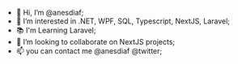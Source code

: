 - 👋 Hi, I’m @anesdiaf;
- 👀 I’m interested in .NET, WPF, SQL, Typescript, NextJS, Laravel;
- 📚 I'm Learning Laravel;
- 🤝 I’m looking to collaborate on NextJS projects;
- 📫 you can contact me @anesdiaf @twitter;


